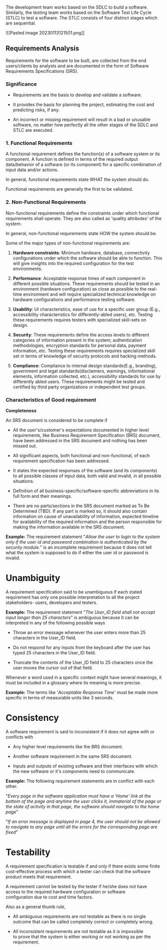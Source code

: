 The development team works based on the SDLC to build a software. Similarly, the testing team works based on the Software Test Life Cycle (STLC) to test a software. The STLC consists of four distinct stages which are sequential.

![[Pasted image 20230113121501.png]]

## Requirements Analysis

Requirements for the software to be built, are collected from the end users/clients by analysts and are documented in the form of Software Requirements Specifications (SRS).

### Significance
-   Requirements are the basis to develop and validate a software. 
    
-   It provides the basis for planning the project, estimating the cost and predicting risks, if any. 
    
-   An incorrect or missing requirement will result in a bad or unusable software, no matter how perfectly all the other stages of the SDLC and STLC are executed.


### 1. Functional Requirements

A functional requirement defines the function(s) of a software system or its component. A function is defined in terms of the required output data/behavior of a software (or its component) for a specific combination of input data and/or actions.

In general, functional requirements state WHAT the system should do.

Functional requirements are generally the first to be validated.

### 2. Non-Functional Requirements

Non-functional requirements define the constraints under which functional requirements shall operate. They are also called as 'quality attributes' of the system.

In general, non-functional requirements state HOW the system should be.

Some of the major types of non-functional requirements are:

1.  **Hardware constraints**: Minimum hardware, database, connectivity configurations under which the software should be able to function. This will give insights into the required configuration for the test environments.
    
2.  **Performance**: Acceptable response times of each component in different possible situations. These requirements should be tested in an environment (hardware configuration) as close as possible to the real-time environment and will require specialized technical knowledge on hardware configurations and performance testing software.
    
3.  **Usability**: UI characteristics, ease of use for a specific user group (E.g., accessibility characteristics for differently-abled users), etc. Testing these requirements requires testers with specialized skill-sets on design.
    
4.  **Security**: These requirements define the access levels to different categories of information present in the system; authentication methodologies, encryption standards for personal data, payment information, etc. Testing these requirements requires specialized skill set in terms of knowledge of security protocols and hacking methods.
    
5.  **Compliance**: Compliance to internal design standards(E.g., branding), government and legal standards(disclaimers, warnings, informational elements, information collected, etc.), accessibility standards for use by differently abled users. These requirements might be tested and certified by third party organizations or independent test groups.

### Characteristics of Good requirement

**Completeness**

An SRS document is considered to be complete if 

-   All the user's/customer's expectations documented in higher level requirements, like Business Requirement Specification (BRS) document, have been addressed in the SRS document and nothing has been missed out.
    
-   All significant aspects, both functional and non-functional, of each requirement specification has been addressed. 
    
-   It states the expected responses of the software (and its components) to all possible classes of input data, both valid and invalid, in all possible situations. 
    
-   Definition of all business-specific/software-specific abbreviations in its full form and their meanings.
    
-   There are no parts/sections in the SRS document marked as To Be Determined (TBD). If any part is marked so, it should also contain information on cause of unavailability of information, expected timeline for availability of the required information and the person responsible for making the information available in the SRS document.
    

**Example:** The requirement statement "_Allow the user to login to the system only if the user id and password combination is authenticated by the security module._" is an incomplete requirement because it does not tell what the system is supposed to do if either the user id or password is invalid.

# Unambiguity

A requirement specification said to be unambiguous if each stated requirement has only one possible interpretation to all the project stakeholders- users, developers and testers.

**Example:** The requirement statement "_The User_ID field shall not accept input longer than 25 characters_" is ambiguous because it can be interpreted in any of the following possible ways

-   Throw an error message whenever the user enters more than 25 characters in the User_ID field.
    
-   Do not respond for any inputs from the keyboard after the user has typed 25 characters in the User_ID field.
    
-   Truncate the contents of the User_ID field to 25 characters once the user moves the cursor out of that field.
    

Whenever a word used in a specific context might have several meanings, it must be included in a glossary where its meaning is more precise.

**Example:** The terms like '_Acceptable Response Time_' must be made more specific in terms of measurable units like 3 seconds.

# Consistency

A software requirement is said to inconsistent if it does not agree with or conflicts with

-   Any higher level requirements like the BRS document.
    
-   Another software requirement in the same SRS document.
    
-   Inputs and outputs of existing software and their interfaces with which the new software or it's components need to communicate.
    

**Example:** The following requirement statements are in conflict with each other.

"_Every page in the software application must have a 'Home' link at the bottom of the page and anytime the user clicks it, immaterial of the page or the state of activity in that page, the software should navigate to the home page_"

"_If an error message is displayed in page 4, the user should not be allowed to navigate to any page until all the errors for the corresponding page are fixed_"

# Testability

A requirement specification is testable if and only if there exists some finite cost-effective process with which a tester can check that the software product meets that requirement.

A requirement cannot be tested by the tester if he/she does not have access to the required hardware configuration or software configuration due to cost and time factors.

Also as a general thumb rule,

-   All ambiguous requirements are not testable as there is no single outcome that can be called completely correct or completely wrong.
    
-   All inconsistent requirements are not testable as it is impossible to prove that the system is either working or not working as per the requirement.